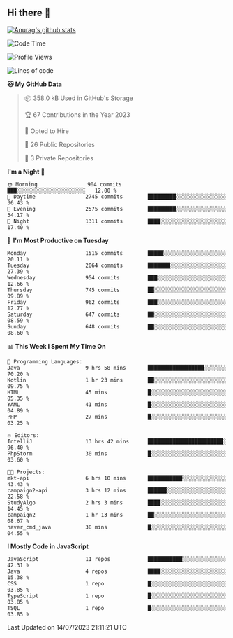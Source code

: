 ## Hi there 👋

[![Anurag's github stats](https://github-readme-stats.vercel.app/api?username=Songwonseok)](https://github.com/anuraghazra/github-readme-stats)



<!--START_SECTION:waka-->
![Code Time](http://img.shields.io/badge/Code%20Time-2%2C311%20hrs%2051%20mins-blue)

![Profile Views](http://img.shields.io/badge/Profile%20Views-4-blue)

![Lines of code](https://img.shields.io/badge/From%20Hello%20World%20I%27ve%20Written-35.0%20million%20lines%20of%20code-blue)

**🐱 My GitHub Data** 

> 📦 358.0 kB Used in GitHub's Storage 
 > 
> 🏆 67 Contributions in the Year 2023
 > 
> 💼 Opted to Hire
 > 
> 📜 26 Public Repositories 
 > 
> 🔑 3 Private Repositories 
 > 
**I'm a Night 🦉** 

```text
🌞 Morning                904 commits         ███░░░░░░░░░░░░░░░░░░░░░░   12.00 % 
🌆 Daytime                2745 commits        █████████░░░░░░░░░░░░░░░░   36.43 % 
🌃 Evening                2575 commits        █████████░░░░░░░░░░░░░░░░   34.17 % 
🌙 Night                  1311 commits        ████░░░░░░░░░░░░░░░░░░░░░   17.40 % 
```
📅 **I'm Most Productive on Tuesday** 

```text
Monday                   1515 commits        █████░░░░░░░░░░░░░░░░░░░░   20.11 % 
Tuesday                  2064 commits        ███████░░░░░░░░░░░░░░░░░░   27.39 % 
Wednesday                954 commits         ███░░░░░░░░░░░░░░░░░░░░░░   12.66 % 
Thursday                 745 commits         ██░░░░░░░░░░░░░░░░░░░░░░░   09.89 % 
Friday                   962 commits         ███░░░░░░░░░░░░░░░░░░░░░░   12.77 % 
Saturday                 647 commits         ██░░░░░░░░░░░░░░░░░░░░░░░   08.59 % 
Sunday                   648 commits         ██░░░░░░░░░░░░░░░░░░░░░░░   08.60 % 
```


📊 **This Week I Spent My Time On** 

```text
💬 Programming Languages: 
Java                     9 hrs 58 mins       ██████████████████░░░░░░░   70.20 % 
Kotlin                   1 hr 23 mins        ██░░░░░░░░░░░░░░░░░░░░░░░   09.75 % 
HTML                     45 mins             █░░░░░░░░░░░░░░░░░░░░░░░░   05.35 % 
YAML                     41 mins             █░░░░░░░░░░░░░░░░░░░░░░░░   04.89 % 
PHP                      27 mins             █░░░░░░░░░░░░░░░░░░░░░░░░   03.25 % 

🔥 Editors: 
IntelliJ                 13 hrs 42 mins      ████████████████████████░   96.40 % 
PhpStorm                 30 mins             █░░░░░░░░░░░░░░░░░░░░░░░░   03.60 % 

🐱‍💻 Projects: 
mkt-api                  6 hrs 10 mins       ███████████░░░░░░░░░░░░░░   43.43 % 
campaign2-api            3 hrs 12 mins       ██████░░░░░░░░░░░░░░░░░░░   22.58 % 
StudyAlgo                2 hrs 3 mins        ████░░░░░░░░░░░░░░░░░░░░░   14.45 % 
campaign2                1 hr 13 mins        ██░░░░░░░░░░░░░░░░░░░░░░░   08.67 % 
naver_cmd_java           38 mins             █░░░░░░░░░░░░░░░░░░░░░░░░   04.55 % 
```

**I Mostly Code in JavaScript** 

```text
JavaScript               11 repos            ███████████░░░░░░░░░░░░░░   42.31 % 
Java                     4 repos             ████░░░░░░░░░░░░░░░░░░░░░   15.38 % 
CSS                      1 repo              █░░░░░░░░░░░░░░░░░░░░░░░░   03.85 % 
TypeScript               1 repo              █░░░░░░░░░░░░░░░░░░░░░░░░   03.85 % 
TSQL                     1 repo              █░░░░░░░░░░░░░░░░░░░░░░░░   03.85 % 
```




 Last Updated on 14/07/2023 21:11:21 UTC
<!--END_SECTION:waka-->
